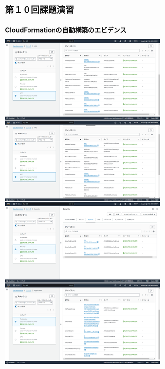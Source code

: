 # 第１０回課題演習
## CloudFormationの自動構築のエビデンス
![](images/2023-11-13_15h27_36.png)
![](images/2023-11-13_15h27_52.png)
![](images/2023-11-13_15h28_09.png)
![](images/2023-11-13_15h28_18.png)
![]()

